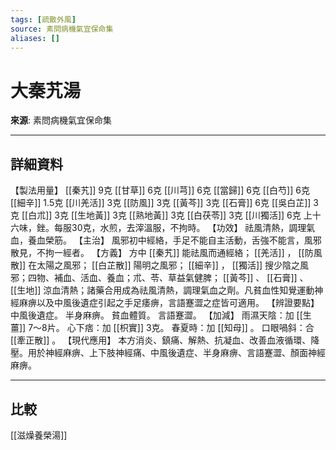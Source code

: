 ```yaml
---
tags: [疏散外風]
source: 素問病機氣宜保命集
aliases: []
---
```


# 大秦艽湯

**來源**: 素問病機氣宜保命集  

---

## 詳細資料
【製法用量】 [[秦艽]] 9克 [[甘草]] 6克 [[川芎]] 6克 [[當歸]] 6克 [[白芍]] 6克 [[細辛]] 1.5克 [[川羌活]] 3克 [[防風]] 3克 [[黃芩]] 3克 [[石膏]] 6克 [[吳白芷]] 3克 [[白朮]] 3克 [[生地黃]] 3克 [[熟地黃]] 3克 [[白茯苓]] 3克 [[川獨活]] 6克
上十六味，銼。每服30克，水煎，去滓溫服，不拘時。
【功效】
祛風清熱，調理氣血，養血榮筋。
【主治】
風邪初中經絡，手足不能自主活動，舌強不能言，風邪散見，不拘一經者。
【方義】
方中 [[秦艽]] 能祛風而通經絡； [[羌活]] ， [[防風散]] 在太陽之風邪； [[白芷散]] 陽明之風邪； [[細辛]] ， [[獨活]] 搜少陰之風邪；四物、補血、活血、養血；朮、苓、草益氣健脾； [[黃芩]] 、 [[石膏]] 、 [[生地]] 涼血清熱；諸藥合用成為祛風清熱，調理氣血之劑。凡貧血性知覺運動神經麻痹以及中風後遺症引起之手足痿痹，言語蹇澀之症皆可適用。
【辨證要點】
中風後遺症。
半身麻痹。
貧血體質。
言語蹇澀。
【加減】
雨濕天陰：加 [[生薑]] 7～8片。
心下痞：加 [[枳實]] 3克。
春夏時：加 [[知母]] 。
口眼喎斜：合 [[牽正散]] 。
【現代應用】
本方消炎、鎮痛、解熱、抗凝血、改善血液循環、降壓。用於神經麻痹、上下肢神經痛、中風後遺症、半身麻痹、言語蹇澀、顏面神經麻痹。

---

## 比較
[[滋燥養榮湯]]
